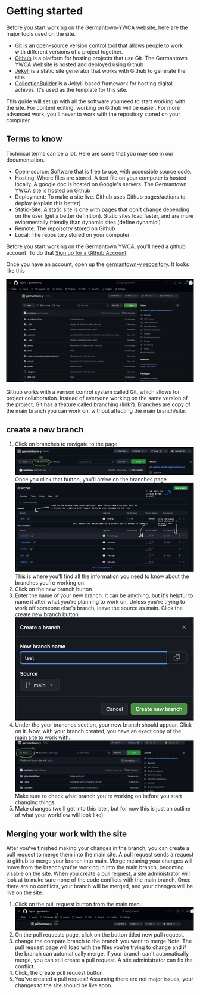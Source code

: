 # Getting started 


Before you start working on the Germantown-YWCA website, here are the major tools used on the site. 
- [Git](https://git-scm.com/) is an open-source version control tool that allows people to work with different versions of a project together.  
- [Github](https://github.com/) is a platform for hosting projects that use Git. The Germantown YWCA Website is hosted and deployed using Github
- [Jekyll](https://jekyllrb.com/) is a static site generator that works with Github to generate the site. 
- [CollectionBuilder](https://collectionbuilder.github.io/) is a Jekyll-based framework for hosting digital achives. It's used as the template for this site. 

This guide will set up with all the software you need to start working with the site. For content editing, working on Github will be easier. For more advanced work, you'll never to work with the repository stored on your computer. 

## Terms to know 

Technical terms can be a lot. Here are some that you may see in our documentation.

- Open-source: Software that is free to use, with accessible source code. 
- Hosting: Where files are stored. A text file on your computer is hosted locally. A google doc is hosted on Google's servers. The Germantown YWCA site is hosted on Github
- Deployment: To make a site live. Github uses Github pages/actions to deploy (explain this better)
- Static-Site: A static site is one with pages that don't change depending on the user (get a better definition). Static sites load faster, and are more eviormentally friendly than dynamic sites (define dynamic!)
- Remote: The repoisotry stored on Github
- Local: The repository stored on your computer


Before you start working on the Germantown YWCA, you'll need a github account. To do that [Sign up for a Github Account](https://github.com/signup?ref_cta=Sign+up&ref_loc=header+logged+out&ref_page=%2F&source=header-home). 

Once you have an account, open up the [germantown-y repository](https://github.com/digbmc/germantown-y). It looks like this 

![Screenshot of germantown-y repository](screenshots/getting-started-1.png)

Github works with a verison control system called Git, which allows for project collaboration. Instead of everyone working on the same version of the project, Git has a feature called branching (link?). Branches are copy of the main branch you can work on, without affecting the main branch/site. 

## create a new branch 

1. Click on branches to navigate to the page. 
![a screenshot of the repository menu, with a circle around the branches button](screenshots/getting-started-2.jpeg)
Once you click that button, you'll arrive on the branches page
![a screenshot of the branches page, with arrows pointing to the pull requests section, defualt branch, and commits tracker](screenshots/getting-started-3.jpeg)
This is where you'll find all the information you need to know about the branches you're working on. 
2. Click on the new branch button
3. Enter the name of your new branch. It can be anything, but it's helpful to name it after what you're planning to work on. Unless you're trying to work off someone else's branch, leave the source as main. Click the create new branch button
![Screenshot of the create new branch fourm, with test written as the branch name](screenshots/getting-started-4.png)
4. Under the your branches section, your new branch should appear. Click on it. 
Now, with your branch created, you have an exact copy of the main site to work with. 
![a screenshot of the repository home page, with the test branch circled](screenshots/getting-started-5.jpeg) Make sure to check what branch you're working on before you start changing things. 
5. Make changes (we'll get into this later, but for now this is just an outline of what your workflow will look like)
## Merging your work with the site 
After you've finished making your changes in the branch, you can create a pull request to merge them into the main site. A pull request sends a request to github to merge your branch into main. Merge meaning your changes will move from the branch you're working in into the main branch, becoming visable on the site. When you create a pull request, a site administrator will look at to make sure none of the code conflicts with the main branch. Once there are no conflicts, your branch will be merged, and your changes will be live on the site.

1. Click on the pull request button from the main menu
![screenshot of the menu bar, with pull request circled](screenshots/getting-started-6.jpeg)
2. On the pull requests page, click on the button titled new pull request. 
3. change the compare branch to the branch you want to merge
Note: The pull request page will load with the files you're trying to change and if the branch can automatically merge. If your branch can't automatically merge, you can still create a pull request. A site administrator can fix the conflict. 
4. Click, the create pull request button
5. You've created a pull request! Assuming there are not major issues, your changes to the site should be live soon. 



